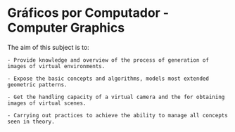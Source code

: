 # Gráficos por Computador - Computer Graphics

The aim of this subject is to:

    - Provide knowledge and overview of the process of generation of images of virtual environments.
    
    - Expose the basic concepts and algorithms, models most extended geometric patterns.
    
    - Get the handling capacity of a virtual camera and the for obtaining images of virtual scenes.
    
    - Carrying out practices to achieve the ability to manage all concepts seen in theory.
    
